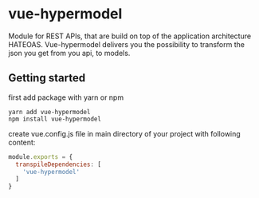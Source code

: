 # vue-hypermodel
Module for REST APIs, that are build on top of the application architecture HATEOAS.
Vue-hypermodel delivers you the possibility to transform the json you get from you api, to models.


## Getting started
first add package with yarn or npm
```
yarn add vue-hypermodel
npm install vue-hypermodel
```

create vue.config.js file in main directory of your project with following content:

```javascript
module.exports = {
  transpileDependencies: [
    'vue-hypermodel'
  ]
}
```
